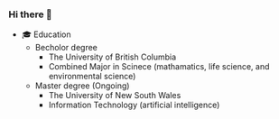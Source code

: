 ### Hi there 👋


- 🎓 Education
  - Becholor degree
      - The University of British Columbia
      - Combined Major in Scinece (mathamatics, life science, and environmental science)
  - Master degree (Ongoing)
    - The University of New South Wales
    - Information Technology (artificial intelligence)
   


